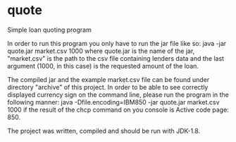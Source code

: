 # quote
Simple loan quoting program

In order to run this program you only have to run the jar file like so: java -jar quote.jar market.csv 1000
where quote.jar is the name of the jar, "market.csv" is the path to the csv file containing lenders data and the last argument (1000, in this case) is the requested amount of the loan.

The compiled jar and the example market.csv file can be found under directory "archive" of this project. In order to be able to see correctly displayed currency sign on the command line, please run the program in the following manner: java -Dfile.encoding=IBM850 -jar quote.jar market.csv 1000 if the result of the chcp command on you console is Active code page: 850.

The project was written, compiled and should be run with JDK-1.8.
